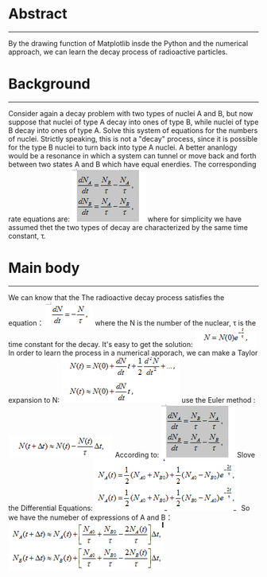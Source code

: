 # Abstract
------
By the drawing function of Matplotlib insde the Python and the numerical approach, we can learn the decay process of radioactive particles.
# Background
------
Consider again a decay problem with two types of nuclei A and B, but now suppose that nuclei of type A decay into ones of type B, while nuclei of type B decay into ones of type A. Solve this system of equations for the numbers of nuclei. Strictly speaking, this is not a "decay" process, since it is possible for the type B nuclei to turn back into type A nuclei. A better ananlogy would be a resonance in which a system can tunnel or move back and forth between two states A and B which have equal enerdies. The corresponding rate equations are:
![picture 1](https://github.com/Tuzexin/computationalphysics_N2014301020169/blob/master/%E6%8D%95%E8%8E%B71.PNG)
where for simplicity we have assumed thet the two types of decay are characterized by the same time constant, τ.
# Main body
------
We can know that the The radioactive decay process satisfies the equation：
![picture 2](https://github.com/Tuzexin/computationalphysics_N2014301020169/blob/master/%E6%8D%95%E8%8E%B72.PNG)
where the N is the number of the nuclear, τ is the time constant for the decay.   It's easy to get the solution:
![picture 3](https://github.com/Tuzexin/computationalphysics_N2014301020169/blob/master/%E6%8D%95%E8%8E%B73.PNG)
In order to learn the process in a numerical apporach, we can make a Taylor expansion to N:
![picture 4](https://github.com/Tuzexin/computationalphysics_N2014301020169/blob/master/%E6%8D%95%E8%8E%B74.PNG)
use the Euler method :
![picture 5](https://github.com/Tuzexin/computationalphysics_N2014301020169/blob/master/%E6%8D%95%E8%8E%B75.PNG)
According to:
![picture 1](https://github.com/Tuzexin/computationalphysics_N2014301020169/blob/master/%E6%8D%95%E8%8E%B71.PNG)
Slove the Differential Equations:
![picture 6](https://github.com/Tuzexin/computationalphysics_N2014301020169/blob/master/%E6%8D%95%E8%8E%B76.PNG)
So we have the numeber of expressions of A and B：
![picture 7](https://github.com/Tuzexin/computationalphysics_N2014301020169/blob/master/%E6%8D%95%E8%8E%B77.PNG)
